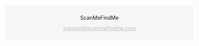 </div>

<div class="footer" style="background-color: #F6F6F6; padding: 10px;">
    <p style="text-align: center;"><a href="https://scanmefindme.com"><img src="https://media.scanmefindme.com/emails/logobottom.png" width="130" height="14" alt="ScanMeFindMe"></a></p>
    <p style="text-align: center;"><a style="color:#BDBEC0" href="mailto:support@scanmefindme.com">support@scanmefindme.com</a></p>
</div>
<style>
  h1, h2 { font-size: 24px; line-height: 32px; }
  .mainbody h1, .mainbody h2, .mainbody p {text-align: center;}
</style>

